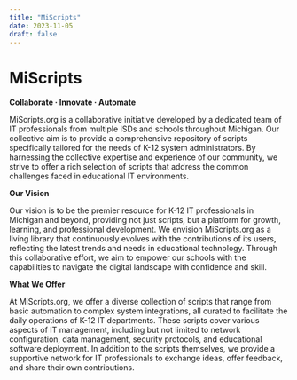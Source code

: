 ```yaml
---
title: "MiScripts"
date: 2023-11-05
draft: false
---
```

# MiScripts
__Collaborate · Innovate · Automate__

MiScripts.org is a collaborative initiative developed by a dedicated team of IT professionals from multiple ISDs and schools throughout Michigan. Our collective aim is to provide a comprehensive repository of scripts specifically tailored for the needs of K-12 system administrators. By harnessing the collective expertise and experience of our community, we strive to offer a rich selection of scripts that address the common challenges faced in educational IT environments.

__Our Vision__

Our vision is to be the premier resource for K-12 IT professionals in Michigan and beyond, providing not just scripts, but a platform for growth, learning, and professional development. We envision MiScripts.org as a living library that continuously evolves with the contributions of its users, reflecting the latest trends and needs in educational technology. Through this collaborative effort, we aim to empower our schools with the capabilities to navigate the digital landscape with confidence and skill.

__What We Offer__

At MiScripts.org, we offer a diverse collection of scripts that range from basic automation to complex system integrations, all curated to facilitate the daily operations of K-12 IT departments. These scripts cover various aspects of IT management, including but not limited to network configuration, data management, security protocols, and educational software deployment. In addition to the scripts themselves, we provide a supportive network for IT professionals to exchange ideas, offer feedback, and share their own contributions.
